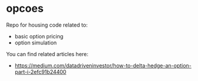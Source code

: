 # opcoes

Repo for housing code related to:
 - basic option pricing
 - option simulation

You can find related articles here:
 - https://medium.com/datadriveninvestor/how-to-delta-hedge-an-option-part-i-2efc91b24400

